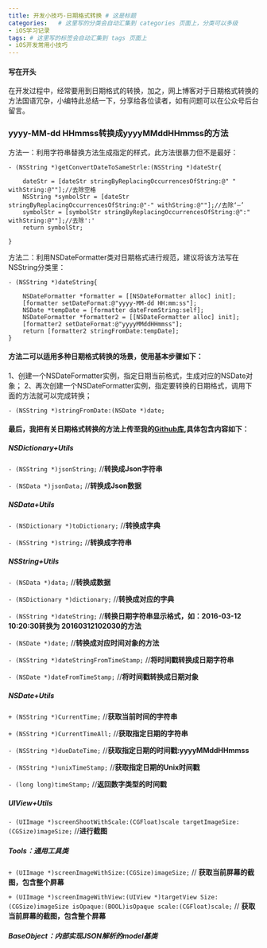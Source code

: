 ```yaml
---
title: 开发小技巧-日期格式转换 # 这是标题
categories:   # 这里写的分类会自动汇集到 categories 页面上，分类可以多级
- iOS学习记录
tags: # 这里写的标签会自动汇集到 tags 页面上
- iOS开发常用小技巧
---
```


#### 写在开头
在开发过程中，经常要用到日期格式的转换，加之，网上博客对于日期格式转换的方法国语冗杂，小编特此总结一下，分享给各位读者，如有问题可以在公众号后台留言。

### yyyy-MM-dd HHmmss转换成yyyyMMddHHmmss的方法
 方法一：利用字符串替换方法生成指定的样式，此方法很暴力但不是最好：

```
- (NSString *)getConvertDateToSameStrle:(NSString *)dateStr{
    
    dateStr = [dateStr stringByReplacingOccurrencesOfString:@" " withString:@""];//去除空格
    NSString *symbolStr = [dateStr stringByReplacingOccurrencesOfString:@"-" withString:@""];//去除‘—’
    symbolStr = [symbolStr stringByReplacingOccurrencesOfString:@":" withString:@""];//去除':'
    return symbolStr;
    
}
```
 方法二：利用NSDateFormatter类对日期格式进行规范，建议将该方法写在NSString分类里：

```
- (NSString *)dateString{
    
    NSDateFormatter *formatter = [[NSDateFormatter alloc] init];
    [formatter setDateFormat:@"yyyy-MM-dd HH:mm:ss"];
    NSDate *tempDate = [formatter dateFromString:self];
    NSDateFormatter *formatter2 = [[NSDateFormatter alloc] init];
    [formatter2 setDateFormat:@"yyyyMMddHHmmss"];
    return [formatter2 stringFromDate:tempDate];
}

```
#### 方法二可以适用多种日期格式转换的场景，使用基本步骤如下：
 1、创建一个NSDateFormatter实例，指定日期当前格式，生成对应的NSDate对象；
 2、再次创建一个NSDateFormatter实例，指定要转换的日期格式，调用下面的方法就可以完成转换；

```
- (NSString *)stringFromDate:(NSDate *)date;
```
#### 最后，我把有关日期格式转换的方法上传至我的[Github库](https://github.com/123sunxiaolin/Jack_Utils),具体包含内容如下：

##### NSDictionary+Utils
`- (NSString *)jsonString;` //**转换成Json字符串**

`- (NSData *)jsonData;` //**转换成Json数据**



##### NSData+Utils

 `- (NSDictionary *)toDictionary;` //**转换成字典**
 
 `- (NSString *)string;` //**转换成字符串**

##### NSString+Utils

 `- (NSData *)data;` //**转换成数据**
 
 `- (NSDictionary *)dictionary;` //**转换成对应的字典**
 
 `- (NSString *)dateString;` //**转换日期字符串显示格式，如：2016-03-12 10:20:30转换为 20160312102030的方法**
 
 `- (NSDate *)date;` //**转换成对应时间对象的方法**
 
 `- (NSString *)dateStringFromTimeStamp;` //**将时间戳转换成日期字符串**
 
 `- (NSDate *)dateFromTimeStamp;` //**将时间戳转换成日期对象**

##### NSDate+Utils

 `+ (NSString *)CurrentTime;` //**获取当前时间的字符串**
 
 `+ (NSString *)CurrentTimeAll;` //**获取指定日期的字符串**
 
 `- (NSString *)dueDateTime;` //**获取指定日期的时间戳:yyyyMMddHHmmss**
 
 `- (NSString *)unixTimeStamp;` //**获取指定日期的Unix时间戳**

`- (long long)timeStamp;` //**返回数字类型的时间戳**

##### UIView+Utils
`- (UIImage *)screenShootWithScale:(CGFloat)scale targetImageSize:(CGSize)imageSize;` //**进行截图**

##### Tools：通用工具类
 `+ (UIImage *)screenImageWithSize:(CGSize)imageSize;` // **获取当前屏幕的截图，包含整个屏幕**
 
 `+ (UIImage *)screenImageWithView:(UIView *)targetView Size:(CGSize)imageSize isOpaque:(BOOL)isOpaque scale:(CGFloat)scale;` // **获取当前屏幕的截图，包含整个屏幕**

##### BaseObject：内部实现JSON解析的model基类
